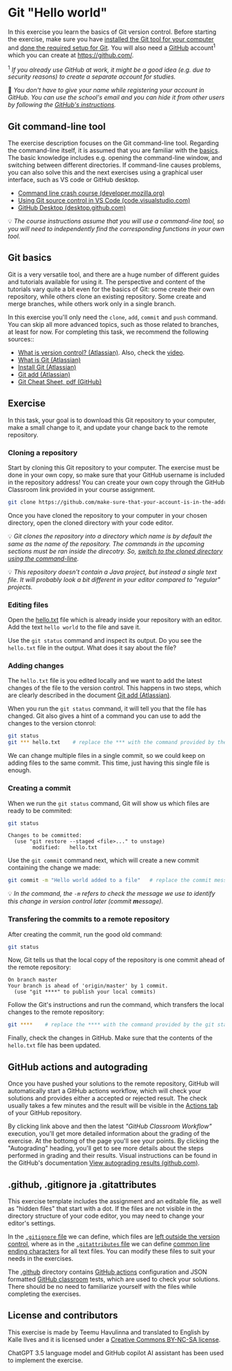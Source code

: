 # Git "Hello world"

In this exercise you learn the basics of Git version control. Before starting the exercise, make sure you have [installed the Git tool for your computer](https://git-scm.com/) and [done the required setup for Git](https://docs.github.com/en/get-started/quickstart/set-up-git). You will also need a [GitHub](https://github.com/) account<sup>1</sup> which you can create at <https://github.com/>.

<sup>1</sup> <em>If you already use GitHub at work, it might be a good idea (e.g. due to security reasons) to create a separate account for studies.</em>

🔐 *You don't have to give your name while registering your account in GitHub. You can use the school's email and you can hide it from other users by following the [GitHub's instructions](https://docs.github.com/en/account-and-profile/setting-up-and-managing-your-personal-account-on-github/managing-email-preferences/setting-your-commit-email-address#setting-your-commit-email-address-on-github).*

<!--
⛔ *If you absolutely do not want to use GitHub in the course, discuss with your teacher about a possible alternative git service or method for submitting assignments.*
-->

## Git command-line tool

The exercise description focuses on the Git command-line tool. Regarding the command-line itself, it is assumed that you are familiar with the [basics](https://developer.mozilla.org/en-US/docs/Learn/Tools_and_testing/Understanding_client-side_tools/Command_line). The basic knowledge includes e.g. opening the command-line window, and switching between different directories. If command-line causes problems, you can also solve this and the next exercises using a graphical user interface, such as VS code or GitHub desktop.


* [Command line crash course (developer.mozilla.org)](https://developer.mozilla.org/en-US/docs/Learn/Tools_and_testing/Understanding_client-side_tools/Command_line)
* [Using Git source control in VS Code (code.visualstudio.com)](https://code.visualstudio.com/docs/sourcecontrol/overview)
* [GitHub Desktop (desktop.github.com)](https://desktop.github.com/)

💡 *The course instructions assume that you will use a command-line tool, so you will need to independently find the corresponding functions in your own tool.*

## Git basics

Git is a very versatile tool, and there are a huge number of different guides and tutorials available for using it. The perspective and content of the tutorials vary quite a bit even for the basics of Git: some create their own repository, while others clone an existing repository. Some create and merge branches, while others work only in a single branch.

In this exercise you'll only need the `clone`, `add`, `commit` and `push` command. You can skip all more advanced topics, such as those related to branches, at least for now. For completing this task, we recommend the following sources::

* [What is version control? (Atlassian)](https://www.atlassian.com/git/tutorials/what-is-version-control). Also, check the [video](https://youtu.be/xQujH0ElTUg).
* [What is Git (Atlassian)](https://www.atlassian.com/git/tutorials/what-is-git)
* [Install Git (Atlassian)](https://www.atlassian.com/git/tutorials/install-git)
* [Git add (Atlassian)](https://www.atlassian.com/git/tutorials/saving-changes)
* [Git Cheat Sheet, pdf (GitHub)](https://education.github.com/git-cheat-sheet-education.pdf)

## Exercise

In this task, your goal is to download this Git repository to your computer, make a small change to it, and update your change back to the remote repository.

### Cloning a repository

Start by cloning this Git repository to your computer. The exercise must be done in your own copy, so make sure that your GitHub username is included in the repository address! You can create your own copy through the GitHub Classroom link provided in your course assignment.

```sh
git clone https://github.com/make-sure-that-your-account-is-in-the-address.git
```

Once you have cloned the repository to your computer in your chosen directory, open the cloned directory with your code editor.

💡 *Git _clones_ the repository into a directory which name is by default the same as the name of the repository. The commands in the upcoming sections must be ran inside the direcotry. So, [switch to the cloned directory using the command-line](https://en.wikipedia.org/wiki/Cd_(command)).*

💡 *This repository doesn't contain a Java project, but instead a single text file. It will probably look a bit different in your editor compared to "regular" projects.*


### Editing files

Open the [hello.txt](./hello.txt) file which is already inside your repository with an editor. Add the text `hello world` to the file and save it.

Use the `git status` command and inspect its output. Do you see the `hello.txt` file in the output. What does it say about the file?

### Adding changes

The `hello.txt` file is you edited locally and we want to add the latest changes of the file to the version control. This happens in two steps, which are clearly described in the document [Git add (Atlassian)](https://www.atlassian.com/git/tutorials/saving-changes).

When you run the `git status` command, it will tell you that the file has changed. Git also gives a hint of a command you can use to add the changes to the version ctonrol:

```sh
git status
git *** hello.txt    # replace the *** with the command provided by the git status command
```

We can change multiple files in a single commit, so we could keep on adding files to the same commit. This time, just having this single file is enough.


### Creating a commit

When we run the `git status` command, Git will show us which files are ready to be commited:

```sh
git status
```

```
Changes to be committed:
  (use "git restore --staged <file>..." to unstage)
        modified:   hello.txt
```

Use the `git commit` command next, which will create a new commit containing the change we made:

```sh
git commit -m "Hello world added to a file"   # replace the commit message of your choice
```

💡 *In the command, the `-m` refers to check the message we use to identify this change in version control later (commit **m**essage).*


### Transfering the commits to a remote repository

After creating the commit, run the good old command:

```sh
git status
```

Now, Git tells us that the local copy of the repository is one commit ahead of the remote repository:

```
On branch master
Your branch is ahead of 'origin/master' by 1 commit.
  (use "git ****" to publish your local commits)
```

Follow the Git's instructions and run the command, which transfers the local changes to the remote repository:

```sh
git ****    # replace the **** with the command provided by the git status command
```

Finally, check the changes in GitHub. Make sure that the contents of the `hello.txt` file has been updated.

## GitHub actions and autograding

Once you have pushed your solutions to the remote repository, GitHub will automatically start a GitHub actions workflow, which will check your solutions and provides either a accepted or rejected result. The check usually takes a few minutes and the result will be visible in the [Actions tab](../../actions/workflows/classroom.yml) of your GitHub repository.

By clicking link above and then the latest *"GitHub Classroom Workflow"* execution, you'll get more detailed information about the grading of the exercise. At the bottomg of the page you'll see your points. By clicking the "Autograding" heading, you'll get to see more details about the steps performed in grading and their results. Visual instructions can be found in the GitHub's documentation [View autograding results (github.com)](https://docs.github.com/en/education/manage-coursework-with-github-classroom/learn-with-github-classroom/view-autograding-results).

## .github, .gitignore ja .gitattributes

This exercise template includes the assignment and an editable file, as well as "hidden files" that start with a dot. If the files are not visible in the directory structure of your code editor, you may need to change your editor's settings.

In the [`.gitignore` file](./.gitignore) we can define, which files are [left outside the version control](https://git-scm.com/docs/gitignore), where as in the [`.gitattributes` file](./.gitattributes) we can define [common line ending characters](https://docs.github.com/en/get-started/getting-started-with-git/configuring-git-to-handle-line-endings) for all text files. You can modify these files to suit your needs in the exercises.

The [.github](./.github) directory contains [GitHub actions](https://github.com/features/actions) configuration and JSON formatted [GitHub classroom](https://education.github.com/) tests, which are used to check your solutions. There should be no need to familiarize yourself with the files while completing the exercises.

## License and contributors

This exercise is made by Teemu Havulinna and translated to English by Kalle Ilves and it is licensed under a [Creative Commons BY-NC-SA license](https://creativecommons.org/licenses/by-nc-sa/4.0/).

ChatGPT 3.5 language model and GitHub copilot AI assistant has been used to implement the exercise.
